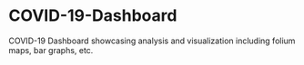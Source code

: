 # COVID-19-Dashboard
COVID-19 Dashboard showcasing analysis and visualization including folium maps, bar graphs, etc.
